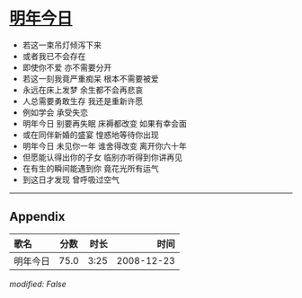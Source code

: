 # [明年今日](https://music.163.com/song?id=30569024)

* 若这一束吊灯倾泻下来
* 或者我已不会存在
* 即使你不爱 亦不需要分开
* 若这一刻我竟严重痴呆 根本不需要被爱
* 永远在床上发梦 余生都不会再悲哀
* 人总需要勇敢生存 我还是重新许愿
* 例如学会 承受失恋
* 明年今日 别要再失眠 床褥都改变 如果有幸会面
* 或在同伴新婚的盛宴 惶惑地等待你出现
* 明年今日 未见你一年 谁舍得改变 离开你六十年
* 但愿能认得出你的子女 临别亦听得到你讲再见
* 在有生的瞬间能遇到你 竟花光所有运气
* 到这日才发现 曾呼吸过空气


---

## Appendix

|歌名|分数|时长|时间|
|:---|:---:|---:|---:|
|明年今日|75.0|3:25|2008-12-23

*modified: False*